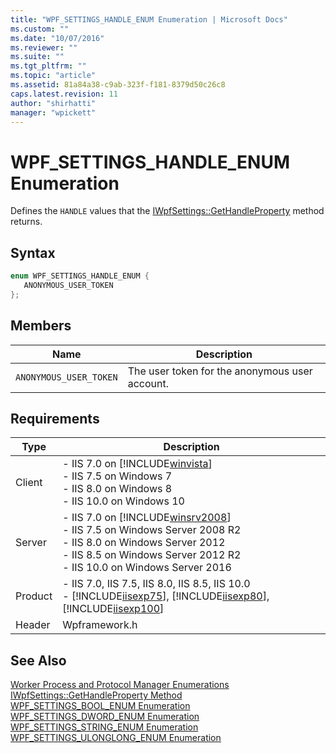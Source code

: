 ```yaml
---
title: "WPF_SETTINGS_HANDLE_ENUM Enumeration | Microsoft Docs"
ms.custom: ""
ms.date: "10/07/2016"
ms.reviewer: ""
ms.suite: ""
ms.tgt_pltfrm: ""
ms.topic: "article"
ms.assetid: 81a84a38-c9ab-323f-f181-8379d50c26c8
caps.latest.revision: 11
author: "shirhatti"
manager: "wpickett"
---
```

# WPF_SETTINGS_HANDLE_ENUM Enumeration
Defines the `HANDLE` values that the [IWpfSettings::GetHandleProperty](../../web-development-reference\native-code-api-reference/iwpfsettings-gethandleproperty-method.md) method returns.  
  
## Syntax  
  
```cpp  
enum WPF_SETTINGS_HANDLE_ENUM {  
   ANONYMOUS_USER_TOKEN  
};  
```  
  
## Members  
  
|Name|Description|  
|----------|-----------------|  
|`ANONYMOUS_USER_TOKEN`|The user token for the anonymous user account.|  
  
## Requirements  
  
|Type|Description|  
|----------|-----------------|  
|Client|-   IIS 7.0 on [!INCLUDE[winvista](../../wmi-provider/includes/winvista-md.md)]<br />-   IIS 7.5 on Windows 7<br />-   IIS 8.0 on Windows 8<br />-   IIS 10.0 on Windows 10|  
|Server|-   IIS 7.0 on [!INCLUDE[winsrv2008](../../wmi-provider/includes/winsrv2008-md.md)]<br />-   IIS 7.5 on Windows Server 2008 R2<br />-   IIS 8.0 on Windows Server 2012<br />-   IIS 8.5 on Windows Server 2012 R2<br />-   IIS 10.0 on Windows Server 2016|  
|Product|-   IIS 7.0, IIS 7.5, IIS 8.0, IIS 8.5, IIS 10.0<br />-   [!INCLUDE[iisexp75](../../web-development-reference/native-code-api-reference/includes/iisexp75-md.md)], [!INCLUDE[iisexp80](../../web-development-reference/native-code-api-reference/includes/iisexp80-md.md)], [!INCLUDE[iisexp100](../../web-development-reference/native-code-api-reference/includes/iisexp100-md.md)]|  
|Header|Wpframework.h|  
  
## See Also  
 [Worker Process and Protocol Manager Enumerations](../../web-development-reference\native-code-api-reference/worker-process-and-protocol-manager-enumerations.md)   
 [IWpfSettings::GetHandleProperty Method](../../web-development-reference\native-code-api-reference/iwpfsettings-gethandleproperty-method.md)   
 [WPF_SETTINGS_BOOL_ENUM Enumeration](../../web-development-reference\native-code-api-reference/wpf-settings-bool-enum-enumeration.md)   
 [WPF_SETTINGS_DWORD_ENUM Enumeration](../../web-development-reference\native-code-api-reference/wpf-settings-dword-enum-enumeration.md)   
 [WPF_SETTINGS_STRING_ENUM Enumeration](../../web-development-reference\native-code-api-reference/wpf-settings-string-enum-enumeration.md)   
 [WPF_SETTINGS_ULONGLONG_ENUM Enumeration](../../web-development-reference\native-code-api-reference/wpf-settings-ulonglong-enum-enumeration.md)